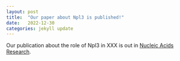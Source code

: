 ```yaml
---
layout: post
title:  "Our paper about Npl3 is published!"
date:   2022-12-30
categories: jekyll update
---
```


Our publication about the role of Npl3 in XXX is out in
[Nucleic Acids Research](https://doi.org/10.1093/nar/gkac1206).
